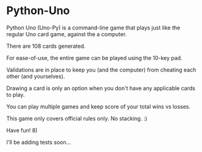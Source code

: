 # Python-Uno

Python Uno (Uno-Py) is a command-line game that plays just like the regular Uno card game, against the a computer.

There are 108 cards generated.

For ease-of-use, the entire game can be played using the 10-key pad.

Validations are in place to keep you (and the computer) from cheating each other (and yourselves).

Drawing a card is only an option when you don't have any applicable cards to play.

You can play multiple games and keep score of your total wins vs losses.

This game only covers official rules only. No stacking. :)

Have fun! 8)

I'll be adding tests soon...
